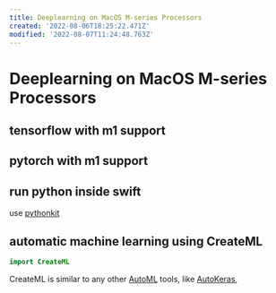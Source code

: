 ```yaml
---
title: Deeplearning on MacOS M-series Processors
created: '2022-08-06T18:25:22.471Z'
modified: '2022-08-07T11:24:48.763Z'
---
```


# Deeplearning on MacOS M-series Processors

## tensorflow with m1 support

## pytorch with m1 support

## run python inside swift

use [pythonkit](https://github.com/pvieito/PythonKit.git)

## automatic machine learning using CreateML

```swift
import CreateML
```

CreateML is similar to any other [AutoML]() tools, like [AutoKeras](), 
